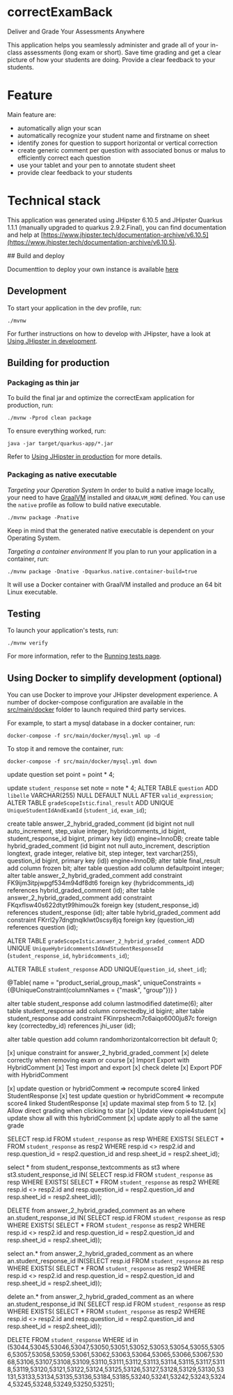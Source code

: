 # correctExamBack

Deliver and Grade Your Assessments Anywhere

This application helps you seamlessly administer and grade all of your in-class assessments (long exam or short). Save time grading and get a clear picture of how your students are doing. Provide a clear feedback to your students.

# Feature

Main feature are:

- automatically align your scan
- automatically recognize your student name and firstname on sheet
- identify zones for question to support horizontal or vertical correction
- create generic comment per question with associated bonus or malus to efficiently correct each question
- use your tablet and your pen to annotate student sheet
- provide clear feedback to your students

# Technical stack


This application was generated using JHipster 6.10.5 and JHipster Quarkus 1.1.1 (manually upgraded to quarkus 2.9.2.Final), you can find documentation and help at [https://www.jhipster.tech/documentation-archive/v6.10.5](https://www.jhipster.tech/documentation-archive/v6.10.5).


## Build and deploy

Documenttion to deploy your own instance is available [here](https://correctexam.readthedocs.io/en/latest/Install.html)



## Development

To start your application in the dev profile, run: 

    ./mvnw

For further instructions on how to develop with JHipster, have a look at [Using JHipster in development][].

## Building for production

### Packaging as thin jar

To build the final jar and optimize the correctExam application for production, run:

```
./mvnw -Pprod clean package
```

To ensure everything worked, run:

    java -jar target/quarkus-app/*.jar

Refer to [Using JHipster in production][] for more details.

### Packaging as native executable

_Targeting your Operation System_
In order to build a native image locally, your need to have [GraalVM](https://www.graalvm.org/) installed and `GRAALVM_HOME` defined.
You can use the `native` profile as follow to build native executable.

```
./mvnw package -Pnative
```

Keep in mind that the generated native executable is dependent on your Operating System.

_Targeting a container environment_
If you plan to run your application in a container, run:

```
./mvnw package -Dnative -Dquarkus.native.container-build=true
```

It will use a Docker container with GraalVM installed and produce an 64 bit Linux executable.

## Testing

To launch your application's tests, run:

    ./mvnw verify

For more information, refer to the [Running tests page][].

## Using Docker to simplify development (optional)

You can use Docker to improve your JHipster development experience. A number of docker-compose configuration are available in the [src/main/docker](src/main/docker) folder to launch required third party services.

For example, to start a mysql database in a docker container, run:

    docker-compose -f src/main/docker/mysql.yml up -d

To stop it and remove the container, run:

    docker-compose -f src/main/docker/mysql.yml down

[jhipster homepage and latest documentation]: https://www.jhipster.tech
[jhipster 6.10.5 archive]: https://www.jhipster.tech/documentation-archive/v6.10.5
[using jhipster in development]: https://www.jhipster.tech/documentation-archive/v6.10.5/development/
[using docker and docker-compose]: https://www.jhipster.tech/documentation-archive/v6.10.5/docker-compose
[using jhipster in production]: https://www.jhipster.tech/documentation-archive/v6.10.5/production/
[running tests page]: https://www.jhipster.tech/documentation-archive/v6.10.5/running-tests/
[code quality page]: https://www.jhipster.tech/documentation-archive/v6.10.5/code-quality/
[setting up continuous integration]: https://www.jhipster.tech/documentation-archive/v6.10.5/setting-up-ci/



update question set point = point * 4;

update `student_response` set note = note * 4;
ALTER TABLE `question` ADD `libelle` VARCHAR(255) NULL DEFAULT NULL AFTER `valid_expression`;
ALTER TABLE `gradeScopeIstic`.`final_result` ADD UNIQUE `UniqueStudentIdAndExamId` (`student_id`, `exam_id`);


create table answer_2_hybrid_graded_comment (id bigint not null auto_increment, step_value integer, hybridcomments_id bigint, student_response_id bigint, primary key (id)) engine=InnoDB;
create table hybrid_graded_comment (id bigint not null auto_increment, description longtext, grade integer, relative bit, step integer, text varchar(255), question_id bigint, primary key (id)) engine=InnoDB;
alter table final_result add column frozen bit;
alter table question add column defaultpoint integer;
alter table answer_2_hybrid_graded_comment add constraint FK9ijm3itpjwpgf534m94df8dt6 foreign key (hybridcomments_id) references hybrid_graded_comment (id);
alter table answer_2_hybrid_graded_comment add constraint FKqxflsw40s622dtyt99himou2k foreign key (student_response_id) references student_response (id);
alter table hybrid_graded_comment add constraint FKrrl2y7dngtnqlklwt0scsy8jq foreign key (question_id) references question (id);

ALTER TABLE `gradeScopeIstic`.`answer_2_hybrid_graded_comment` ADD UNIQUE `UniqueHybridcommentsIdAndStudentResponseId` (`student_response_id`, `hybridcomments_id`);

ALTER TABLE `student_response` ADD UNIQUE(`question_id`, `sheet_id`);

@Table(
   name = "product_serial_group_mask", 
   uniqueConstraints = {@UniqueConstraint(columnNames = {"mask", "group"})}
)

alter table student_response add column lastmodified datetime(6);
alter table student_response add column correctedby_id bigint;
alter table student_response add constraint FKinrpshecm7c6aiqo6000ju87c foreign key (correctedby_id) references jhi_user (id);

alter table question add column randomhorizontalcorrection bit default 0;



[x] unique constraint for answer_2_hybrid_graded_comment
[x] delete correctly when removing exam or course
[x] Import Export with HybridComment
[x] Test import and export
[x] check delete
[x] Export PDF with HybridComment

[x] update question or hybridComment => recompute score4 linked StudentResponse
[x] test update question or hybridComment => recompute score4 linked StudentResponse
[x] update maximal step from 5 to 12. 
[x] Allow direct grading when clicking to star
[x] Update view copie4student
[x] update show all with this hybridComment
[x] update apply to all the same grade



 SELECT resp.id FROM `student_response` as resp WHERE EXISTS( SELECT * FROM `student_response` as resp2 WHERE resp.id <> resp2.id and resp.question_id = resp2.question_id and resp.sheet_id = resp2.sheet_id);

select * from student_response_textcomments as st3 where st3.student_response_id IN(
 SELECT resp.id FROM `student_response` as resp WHERE EXISTS( SELECT * FROM `student_response` as resp2 WHERE resp.id <> resp2.id and resp.question_id = resp2.question_id and resp.sheet_id = resp2.sheet_id));



DELETE from answer_2_hybrid_graded_comment as an where an.student_response_id IN(
 SELECT resp.id FROM `student_response` as resp WHERE EXISTS( SELECT * FROM `student_response` as resp2 WHERE resp.id <> resp2.id and resp.question_id = resp2.question_id and resp.sheet_id = resp2.sheet_id));

select an.* from answer_2_hybrid_graded_comment as an where an.student_response_id IN(SELECT resp.id FROM `student_response` as resp WHERE EXISTS( SELECT * FROM `student_response` as resp2 WHERE resp.id <> resp2.id and resp.question_id = resp2.question_id and resp.sheet_id = resp2.sheet_id));

delete an.* from answer_2_hybrid_graded_comment as an where an.student_response_id IN(
 SELECT resp.id FROM `student_response` as resp WHERE EXISTS( SELECT * FROM `student_response` as resp2 WHERE resp.id <> resp2.id and resp.question_id = resp2.question_id and resp.sheet_id = resp2.sheet_id));

 DELETE FROM `student_response` WHERE id in (53044,53045,53046,53047,53050,53051,53052,53053,53054,53055,53056,53057,53058,53059,53061,53062,53063,53064,53065,53066,53067,53068,53106,53107,53108,53109,53110,53111,53112,53113,53114,53115,53117,53118,53119,53120,53121,53122,53124,53125,53126,53127,53128,53129,53130,53131,53133,53134,53135,53136,53184,53185,53240,53241,53242,53243,53244,53245,53248,53249,53250,53251);
